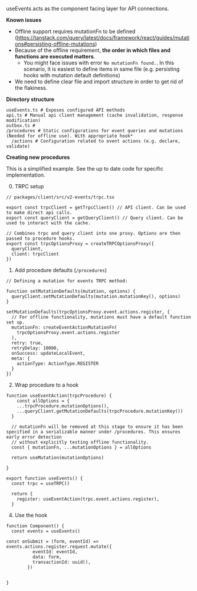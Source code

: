 useEvents acts as the component facing layer for API connections.

**Known issues**

- Offline support requires mutationFn to be defined (https://tanstack.com/query/latest/docs/framework/react/guides/mutations#persisting-offline-mutations)
- Because of the offline requirement, **the order in which files and functions are executed matters**.
  - You might face issues with error `No mutationFn found.`. In this scenario, it is easiest to define items in same file (e.g. persisting hooks with mutation default definitions)
- We need to define clear file and import structure in order to get rid of the flakiness.

**Directory structure**

```
useEvents.ts # Exposes configured API methods
api.ts # Manual api client management (cache invalidation, response modification)
outbox.ts #
/procedures # Static configurations for event queries and mutations (Needed for offline use). With appropriate hook*
  /actions # Configuration related to event actions (e.g. declare, validate)

```

**Creating new procedures**

This is a simplified example. See the up to date code for specific implementation.

0. TRPC setup

```
// packages/client/src/v2-events/trpc.tsx

export const trpcClient = getTrpcClient() // API client. Can be used to make direct api calls.
export const queryClient = getQueryClient() // Query client. Can be used to interact with the cache.

// Combines trpc and query client into one proxy. Options are then passed to procedure hooks.
export const trpcOptionsProxy = createTRPCOptionsProxy({
  queryClient,
  client: trpcClient
})

```

1. Add procedure defaults (`/procedures`)

```
// Defining a mutation for events TRPC method:

function setMutationDefaults(mutation, options) {
  queryClient.setMutationDefaults(mutation.mutationKey(), options)
}

setMutationDefaults(trpcOptionsProxy.event.actions.register, {
  // For offline functionality, mutations must have a default function set up.
  mutationFn: createEventActionMutationFn(
    trpcOptionsProxy.event.actions.register
  ),
  retry: true,
  retryDelay: 10000,
  onSuccess: updateLocalEvent,
  meta: {
    actionType: ActionType.REGISTER
  }
})
```

2. Wrap procedure to a hook

```
function useEventAction(trpcProcedure) {
    const allOptions = {
    ...trpcProcedure.mutationOptions(),
    ...queryClient.getMutationDefaults(trpcProcedure.mutationKey())
  }

  // mutationFn will be removed at this stage to ensure it has been specified in a serializable manner under /procedures. This ensures early error detection
  // without explicitly testing offline functionality.
  const { mutationFn, ...mutationOptions } = allOptions

  return useMutation(mutationOptions)

}

export function useEvents() {
  const trpc = useTRPC()

  return {
    register: useEventAction(trpc.event.actions.register),
  }
```

4. Use the hook

```
function Component() {
  const events = useEvents()

const onSubmit = (form, eventId) => events.actions.register.request.mutate({
          eventId: eventId,
          data: form,
          transactionId: uuid(),
        })


}

```
